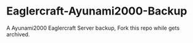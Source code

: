 # Eaglercraft-Ayunami2000-Backup
A Ayunami2000 Eaglercraft Server backup, Fork this repo while gets archived.
